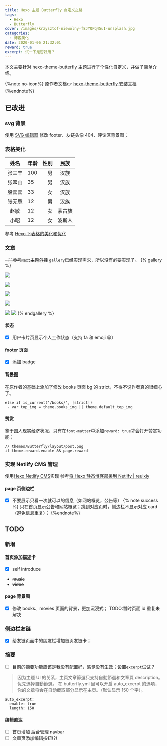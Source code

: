 ```yaml
---
title: Hexo 主题 Butterfly 自定义之路
tags:
  - Hexo
  - Butterfly
cover: /images/krzysztof-niewolny-f8JYQPq45uI-unsplash.jpg
categories:
  - 博客美化
date: 2020-01-06 21:32:01
reward: true
excerpt: 试一下是否好用？
---
```

本文主要针对 hexo-theme-butterfly 主题进行了个性化自定义，并做了简单介绍。
<!--more-->
{%note no-icon%}
原作者文档👉 [hexo-theme-butterfly 安装文档](https://jerryc.me/posts/21cfbf15/)
{%endnote%}
## 已改进

### svg 背景

使用 [SVG 编辑器](https://c.runoob.com/more/svgeditor/) 修改 footer、友链头像 404、评论区背景图；

### 表格美化

|姓名|年龄|性别|民族|
|:---:|:---|---:|:---:|
|张三丰|100|男|汉族|
|张翠山|35|男|汉族|
|殷素素|33|女|汉族|
|张无忌|12|男|汉族|
|赵敏|12|女|蒙古族|
|小昭|12|女|波斯人|

参考 [Hexo 下表格的美化和优化](https://hexo.imydl.tech/archives/6742.html)

### 文章
~~- [ ]参考`Next`[主题外挂](https://hexo-theme-next.netlify.com/docs/tag-plugins/)~~
`gallery`已经实现需求，所以没有必要实现了。
{% gallery %} 

![](https://images.unsplash.com/photo-1578028076641-ef1d08387c14?ixlib=rb-1.2.1&ixid=eyJhcHBfaWQiOjEyMDd9&auto=format&fit=crop&w=1350&q=80) 

![](https://images.unsplash.com/photo-1557244056-ac3033d17d9a?ixlib=rb-1.2.1&ixid=eyJhcHBfaWQiOjEyMDd9&auto=format&fit=crop&w=634&q=80) 

![](https://i0.hippopx.com/photos/121/457/241/girls-the-scenery-wallpaper-7f97112750013868bc5bcc249f13e27d.jpg) 

![](https://cdn.jsdelivr.net/gh/masantu/statics/image/p458733229.jpg) 

![](https://picjumbo.com/wp-content/uploads/iphone-free-stock-photos-2210x3315.jpg) 
![](https://images.unsplash.com/photo-1529245814698-dd66c442bfef?ixlib=rb-1.2.1&ixid=eyJhcHBfaWQiOjEyMDd9&auto=format&fit=crop&w=1350&q=80) 
{% endgallery %}

#### 状态
- [x] 用户卡片页显示个人工作状态（支持 fa 和 emoji 😀）

#### footer 页面
- [x] 添加 badge

#### 背景图
 在原作者的基础上添加了修改 books 页面 bg 的 strict，不得不说作者真的很细心了。
 ```jade
 else if is_current('/books/', [strict])
  - var top_img = theme.books_img || theme.default_top_img
 ```
#### 赞赏
鉴于国人现实经济状况，只有在`font-matter`中添加`reward: true`才会打开赞赏功能；
```jade
// themes/Butterfly/layout/post.pug
if theme.reward.enable && page.reward
```
 
### 实现 Netlify CMS 管理
使用[Hexo Netlify CMS](https://github.com/jiangtj/hexo-netlify-cms)实现
参考[将 Hexo 静态博客部署到 Netlify | reuixiy](https://io-oi.me/tech/deploy-static-site-to-netlify/)

#### page 页侧边栏
- [x] 不要展示只看一次就可以的信息（如网站概览，公告等）
{% note success %}
只在首页显示公告和网站概览；跳到对应页时，侧边栏不显示对应 card（避免信息重复）；
{%endnote%}

## TODO

### 新增

#### 首页添加描述卡
- [x] self introduce
- ~~music~~
- ~~video~~

#### page 背景图
- [x] 修改 books、movies 页面的背景，更加沉浸式；
    TODO:暂时页面 id 重复未解决

### 侧边栏友链
- [x] 给友链页面中的朋友栏增加首页友链卡；

### 摘要
- [ ] 目前的摘要功能应该是我没有配置好，感觉没有生效；设置`excerpt`试试？

> 因为主题 UI 的关系，主頁文章節選只支持自動節選和文章頁 description。优先选择自動節選。
> 在 butterfly.yml 里可以开启 auto_excerpt 的选项，你的文章将会在自动截取部分显示在主页。（默认显示 150 个字）。

 ```ymal
 auto_excerpt: 
   enable: true 
   length: 150
 ```
 
#### 编辑直达
- [ ] 首页增加 [后台管理](https://imoyao.netlify.com/admin/#/) navbar
- [ ] 文章页添加编辑按钮(?)